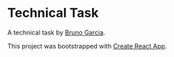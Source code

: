 # Technical Task

A technical task by [Bruno Garcia](https://www.linkedin.com/in/bruno-garcia-echegaray/).

This project was bootstrapped with [Create React App](https://github.com/facebookincubator/create-react-app).
